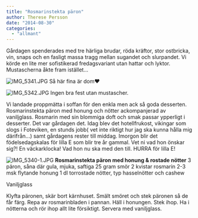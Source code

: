 ```yaml
---
title: "Rosmarinstekta päron"
author: Therese Persson
date: "2014-08-30"
categories: 
  - "allmant"
---
```


Gårdagen spenderades med tre härliga brudar, röda kräftor, stor ostbricka, vin, snaps och en fasligt massa tragg mellan sugandet och slurpandet. Vi körde en lite mer sofistikerad fredagsvariant utan hattar och lyktor. Mustascherna åkte fram istället...  
  
![IMG_5341.JPG](/static/img/IMG_5341.jpg)
Så här fina är dom❤️  
  
![IMG_5342.JPG](/static/img/IMG_5342.jpg)
Ingen bra fest utan mustascher.

Vi landade proppmätta i soffan för den enkla men ack så goda desserten. Rosmarinstekta päron med honung och nötter ackompanjerad av vaniljglass. Rosmarin med sin blommiga doft och smak passar ypperligt i desserter. Det var gårdagen det. Idag blev det hotellfrukost, vikingar som slogs i Foteviken, en stunds jobb( vet inte riktigt hur jag ska kunna hålla mig därifrån...) samt gårdagens rester till middag. Imorgon blir det födelsedagskalas för lilla E som blir tre år gammal. Vet ni vad hon önskar sig?! En väckarklocka! Vad hon nu ska med den till. HURRA för lilla E!  
  
![IMG_5340-1.JPG](/static/img/IMG_5340-1.jpg)
**Rosmarinstekta päron med honung & rostade nötter** 3 päron, såna där gula, mjuka, saftiga 25 gram smör 2 kvistar rosmarin 2-3 msk flytande honung 1 dl torrostade nötter, typ hasselnötter och cashew

Vaniljglass

Klyfta päronen, skär bort kärnhuset. Smält smöret och stek päronen så de får färg. Repa av rosmarinbladen i pannan. Häll i honungen. Stek ihop. Ha i nötterna och rör ihop allt lite försiktigt. Servera med vaniljglass.
